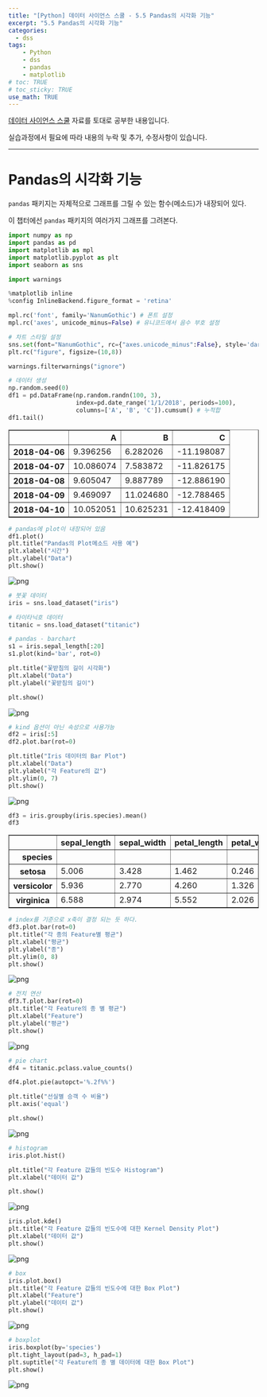 ```yaml
---
title: "[Python] 데이터 사이언스 스쿨 - 5.5 Pandas의 시각화 기능"
excerpt: "5.5 Pandas의 시각화 기능"
categories: 
  - dss
tags: 
    - Python
    - dss
    - pandas
    - matplotlib
# toc: TRUE
# toc_sticky: TRUE
use_math: TRUE
---
```


[데이터 사이언스 스쿨](https://datascienceschool.net/intro.html) 자료를 토대로 공부한 내용입니다.

실습과정에서 필요에 따라 내용의 누락 및 추가, 수정사항이 있습니다.

---


# Pandas의 시각화 기능

`pandas` 패키지는 자체적으로 그래프를 그릴 수 있는 함수(메소드)가 내장되어 있다.

이 챕터에선 `pandas` 패키지의 여러가지 그래프를 그려본다.


```python
import numpy as np
import pandas as pd
import matplotlib as mpl
import matplotlib.pyplot as plt
import seaborn as sns

import warnings
```


```python
%matplotlib inline
%config InlineBackend.figure_format = 'retina'

mpl.rc('font', family='NanumGothic') # 폰트 설정
mpl.rc('axes', unicode_minus=False) # 유니코드에서 음수 부호 설정

# 차트 스타일 설정
sns.set(font="NanumGothic", rc={"axes.unicode_minus":False}, style='darkgrid')
plt.rc("figure", figsize=(10,8))

warnings.filterwarnings("ignore")
```


```python
# 데이터 생성
np.random.seed(0)
df1 = pd.DataFrame(np.random.randn(100, 3),
                   index=pd.date_range('1/1/2018', periods=100),
                   columns=['A', 'B', 'C']).cumsum() # 누적합
df1.tail()
```




<div>
<style scoped>
    .dataframe tbody tr th:only-of-type {
        vertical-align: middle;
    }

    .dataframe tbody tr th {
        vertical-align: top;
    }

    .dataframe thead th {
        text-align: right;
    }
</style>
<table border="1" class="dataframe">
  <thead>
    <tr style="text-align: right;">
      <th></th>
      <th>A</th>
      <th>B</th>
      <th>C</th>
    </tr>
  </thead>
  <tbody>
    <tr>
      <th>2018-04-06</th>
      <td>9.396256</td>
      <td>6.282026</td>
      <td>-11.198087</td>
    </tr>
    <tr>
      <th>2018-04-07</th>
      <td>10.086074</td>
      <td>7.583872</td>
      <td>-11.826175</td>
    </tr>
    <tr>
      <th>2018-04-08</th>
      <td>9.605047</td>
      <td>9.887789</td>
      <td>-12.886190</td>
    </tr>
    <tr>
      <th>2018-04-09</th>
      <td>9.469097</td>
      <td>11.024680</td>
      <td>-12.788465</td>
    </tr>
    <tr>
      <th>2018-04-10</th>
      <td>10.052051</td>
      <td>10.625231</td>
      <td>-12.418409</td>
    </tr>
  </tbody>
</table>
</div>




```python
# pandas에 plot이 내장되어 있음
df1.plot()
plt.title("Pandas의 Plot메소드 사용 예")
plt.xlabel("시간")
plt.ylabel("Data")
plt.show()
```


    
![png](../../assets/images/post_images/2021-06-11-04/output_5_0.png)
    



```python
# 붓꽃 데이터
iris = sns.load_dataset("iris")

# 타이타닉호 데이터
titanic = sns.load_dataset("titanic")
```


```python
# pandas - barchart
s1 = iris.sepal_length[:20]
s1.plot(kind='bar', rot=0)

plt.title("꽃받침의 길이 시각화")
plt.xlabel("Data")
plt.ylabel("꽃받침의 길이")

plt.show()
```


    
![png](../../assets/images/post_images/2021-06-11-04/output_7_0.png)
    



```python
# kind 옵션이 아닌 속성으로 사용가능
df2 = iris[:5]
df2.plot.bar(rot=0)

plt.title("Iris 데이터의 Bar Plot")
plt.xlabel("Data")
plt.ylabel("각 Feature의 값")
plt.ylim(0, 7)
plt.show()
```


    
![png](../../assets/images/post_images/2021-06-11-04/output_8_0.png)
    



```python
df3 = iris.groupby(iris.species).mean()
df3
```




<div>
<style scoped>
    .dataframe tbody tr th:only-of-type {
        vertical-align: middle;
    }

    .dataframe tbody tr th {
        vertical-align: top;
    }

    .dataframe thead th {
        text-align: right;
    }
</style>
<table border="1" class="dataframe">
  <thead>
    <tr style="text-align: right;">
      <th></th>
      <th>sepal_length</th>
      <th>sepal_width</th>
      <th>petal_length</th>
      <th>petal_width</th>
    </tr>
    <tr>
      <th>species</th>
      <th></th>
      <th></th>
      <th></th>
      <th></th>
    </tr>
  </thead>
  <tbody>
    <tr>
      <th>setosa</th>
      <td>5.006</td>
      <td>3.428</td>
      <td>1.462</td>
      <td>0.246</td>
    </tr>
    <tr>
      <th>versicolor</th>
      <td>5.936</td>
      <td>2.770</td>
      <td>4.260</td>
      <td>1.326</td>
    </tr>
    <tr>
      <th>virginica</th>
      <td>6.588</td>
      <td>2.974</td>
      <td>5.552</td>
      <td>2.026</td>
    </tr>
  </tbody>
</table>
</div>




```python
# index를 기준으로 x축이 결정 되는 듯 하다.
df3.plot.bar(rot=0)
plt.title("각 종의 Feature별 평균")
plt.xlabel("평균")
plt.ylabel("종")
plt.ylim(0, 8)
plt.show()
```


    
![png](../../assets/images/post_images/2021-06-11-04/output_10_0.png)
    



```python
# 전치 연산
df3.T.plot.bar(rot=0)
plt.title("각 Feature의 종 별 평균")
plt.xlabel("Feature")
plt.ylabel("평균")
plt.show()
```


    
![png](../../assets/images/post_images/2021-06-11-04/output_11_0.png)
    



```python
# pie chart
df4 = titanic.pclass.value_counts()

df4.plot.pie(autopct='%.2f%%')

plt.title("선실별 승객 수 비율")
plt.axis('equal')

plt.show()
```


    
![png](../../assets/images/post_images/2021-06-11-04/output_12_0.png)
    



```python
# histogram
iris.plot.hist()

plt.title("각 Feature 값들의 빈도수 Histogram")
plt.xlabel("데이터 값")

plt.show()
```


    
![png](../../assets/images/post_images/2021-06-11-04/output_13_0.png)
    



```python
iris.plot.kde()
plt.title("각 Feature 값들의 빈도수에 대한 Kernel Density Plot")
plt.xlabel("데이터 값")
plt.show()
```


    
![png](../../assets/images/post_images/2021-06-11-04/output_14_0.png)
    



```python
# box
iris.plot.box()
plt.title("각 Feature 값들의 빈도수에 대한 Box Plot")
plt.xlabel("Feature")
plt.ylabel("데이터 값")
plt.show()
```


    
![png](../../assets/images/post_images/2021-06-11-04/output_15_0.png)
    



```python
# boxplot
iris.boxplot(by='species')
plt.tight_layout(pad=3, h_pad=1)
plt.suptitle("각 Feature의 종 별 데이터에 대한 Box Plot")
plt.show()
```


    
![png](../../assets/images/post_images/2021-06-11-04/output_16_0.png)
    

